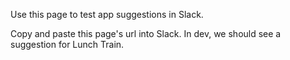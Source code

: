 Use this page to test app suggestions in Slack.

Copy and paste this page's url into Slack. In dev, we should see a suggestion for Lunch Train.
